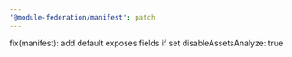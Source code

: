 ```yaml
---
'@module-federation/manifest': patch
---
```


fix(manifest): add default exposes fields if set disableAssetsAnalyze: true
